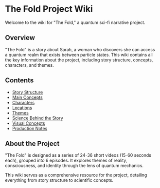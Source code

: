 # The Fold Project Wiki

Welcome to the wiki for "The Fold," a quantum sci-fi narrative project.

## Overview

"The Fold" is a story about Sarah, a woman who discovers she can access a quantum realm that exists between particle states. This wiki contains all the key information about the project, including story structure, concepts, characters, and themes.

## Contents

- [Story Structure](story-structure.md)
- [Main Concepts](main-concepts.md)
- [Characters](characters.md)
- [Locations](locations.md)
- [Themes](themes.md)
- [Science Behind the Story](science-behind-the-story.md)
- [Visual Concepts](visual-concepts.md)
- [Production Notes](production-notes.md)


## About the Project

"The Fold" is designed as a series of 24-36 short videos (15-60 seconds each), grouped into 6 episodes. It explores themes of reality, consciousness, and identity through the lens of quantum mechanics.

This wiki serves as a comprehensive resource for the project, detailing everything from story structure to scientific concepts.
